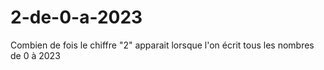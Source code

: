 # 2-de-0-a-2023
Combien de fois le chiffre "2" apparait lorsque l'on écrit tous les nombres de 0 à 2023
